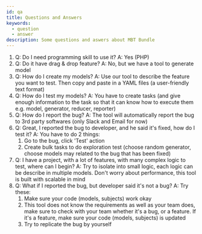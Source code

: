 ```yaml
---
id: qa
title: Questions and Answers
keywords:
  - question
  - answer
description: Some questions and aswers about MBT Bundle
---
```


1. Q: Do I need programming skill to use it? A: Yes (PHP)
2. Q: Do it have drag & drop feature? A: No, but we have a tool to generate model
3. Q: How do I create my models? A: Use our tool to describe the feature you want to test. Then copy and paste in a YAML files (a user-friendly
text format)
4. Q: How do I test my models? A: You have to create tasks (and give enough information to the task so that it can know
how to execute them e.g. model, generator, reducer, reporter)
5. Q: How do I report the bug? A: The tool will automatically report the bug to 3rd party softwares (only Slack and Email for now)
6. Q: Great, I reported the bug to developer, and he said it's fixed, how do I test it? A: You have to do 2 things:
    1. Go to the bug, click 'Test' action
    2. Create bulk tasks to do exploration test (choose random generator, choose models may related to the bug that has
    been fixed)
7. Q: I have a project, with a lot of features, with many complex logic to test, where can I begin? A: Try to isolate
into small logic, each logic can be describe in multiple models. Don't worry about performance, this tool is built with
scalable in mind
8. Q: What if I reported the bug, but developer said it's not a bug? A: Try these:
    1. Make sure your code (models, subjects) work okay
    2. This tool does not know the requirements as well as your team does, make sure to check with your team whether
    it's a bug, or a feature. If it's a feature, make sure your code (models, subjects) is updated
    3. Try to replicate the bug by yourself
